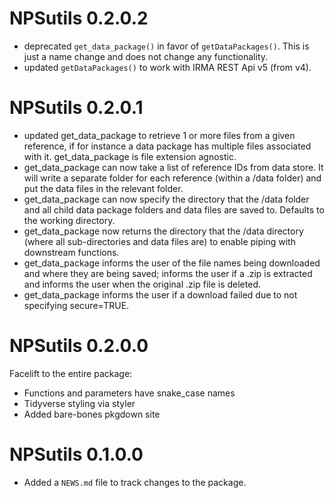 # NPSutils 0.2.0.2

  * deprecated `get_data_package()` in favor of `getDataPackages()`. This is just a name change and does not change any functionality.
  * updated `getDataPackages()` to work with IRMA REST Api v5 (from v4).

# NPSutils 0.2.0.1
  
  * updated get_data_package to retrieve 1 or more files from a given reference, if for instance a data package has multiple files associated with it. get_data_package is file extension agnostic.
  * get_data_package can now take a list of reference IDs from data store. It will write a separate folder for each reference (within a /data folder) and put the data files in the relevant folder.
  * get_data_package can now specify the directory that the /data folder and all child data package folders and data files are saved to. Defaults to the working directory.
  * get_data_package now returns the directory that the /data directory (where all sub-directories and data files are) to enable piping with downstream functions.
  * get_data_package informs the user of the file names being downloaded and where they are being saved; informs the user if a .zip is extracted and informs the user when the original .zip file is deleted.
  * get_data_package informs the user if a download failed due to not specifying secure=TRUE.

# NPSutils 0.2.0.0

Facelift to the entire package:

* Functions and parameters have snake_case names
* Tidyverse styling via styler
* Added bare-bones pkgdown site

# NPSutils 0.1.0.0

* Added a `NEWS.md` file to track changes to the package.
